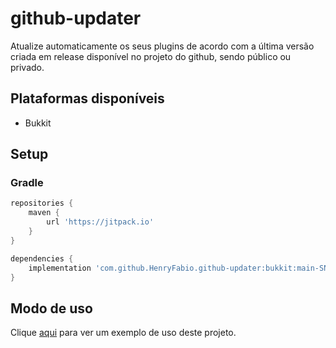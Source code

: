 # github-updater

Atualize automaticamente os seus plugins de acordo com a última versão criada em release disponível no projeto do
github, sendo público ou privado.

## Plataformas disponíveis

- Bukkit

## Setup

### Gradle

````groovy
repositories {
    maven {
        url 'https://jitpack.io'
    }
}
````

````groovy
dependencies {
    implementation 'com.github.HenryFabio.github-updater:bukkit:main-SNAPSHOT'
}
````

## Modo de uso

Clique [aqui](https://github.com/HenryFabio/github-updater/tree/main/example) para ver um exemplo de uso deste projeto.